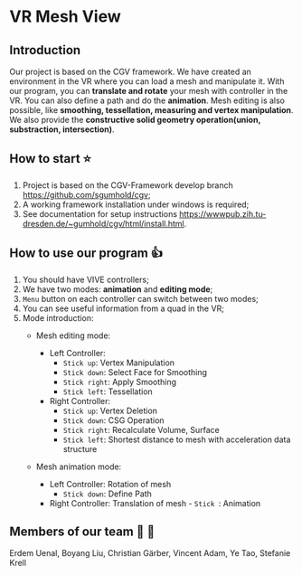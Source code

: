 # VR Mesh View

## Introduction
Our project is based on the CGV framework. We have created an environment in the VR where you can load a mesh and manipulate it. With our program, you can **translate and rotate** your mesh with controller in the VR. You can also define a path and do the **animation**. Mesh editing is also possible, like **smoothing, tessellation, measuring and vertex manipulation**. We also provide the **constructive solid geometry operation(union, substraction, intersection)**. 

## How to start :star:
1.  Project is based on the CGV-Framework develop branch <https://github.com/sgumhold/cgv>;
2.  A working framework installation under windows is required;
3.  See documentation for setup instructions <https://wwwpub.zih.tu-dresden.de/~gumhold/cgv/html/install.html>.

## How to use our program :+1:
1. You should have VIVE controllers;
2. We have two modes: **animation** and **editing mode**;
3. ```Menu``` button on each controller can switch between two modes;
4. You can see useful information from a quad in the VR;
5. Mode introduction:
	- Mesh editing mode:
		- Left Controller:
			- ```Stick up```: Vertex Manipulation
			- ```Stick down```: Select Face for Smoothing
			- ```Stick right```: Apply Smoothing 
			- ```Stick left```: Tessellation
		- Right Controller:
			- ```Stick up```: Vertex Deletion
			- ```Stick down```: CSG Operation
			- ```Stick right```: Recalculate Volume, Surface
			- ```Stick left```: Shortest distance to mesh with acceleration data structure
			
	- Mesh animation mode:
		- Left Controller: Rotation of mesh
			- ```Stick down```: Define Path
		- Right Controller: Translation of mesh
      			- ```Stick ```: Animation

## Members of our team :two_men_holding_hands: :two_women_holding_hands:
Erdem Uenal, Boyang Liu, Christian Gärber, Vincent Adam, Ye Tao, Stefanie Krell

